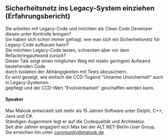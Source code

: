 ## Sicherheitsnetz ins Legacy-System einziehen (Erfahrungsbericht)

Sie arbeiten mit Legacy-Code und möchten als Clean Code Developer diesen unter Kontrolle bringen?  
Sie haben sich schon immer gefragt, wie man sich ein Sicherheitsnetz für Legacy-Code aufbauen kann?  
Sie möchten Legacy-Code testen, schrecken aber vor dem Refactoringaufwand zurück?  
Dieser Talk zeigt einen möglichen Weg mit relativ geringem Aufwand bestehenden Code  
durch Isolation der Abhängigkeiten mit Tests abzusichern.  
Es wird gezeigt, wie einfach die CCD-Tugend "Umarme Unsicherheit" auch in Legacy-Systemen  
gepflegt und der CCD-Wert "Evolvierbarkeit" geschaffen werden kann.

#### Speaker
Max Malook entwickelt seit mehr als 15 Jahren Software unter Delphi, C++, Java und C#.  
Ständigen Augenmerk legt er auf die Codequalität und Architektur.  
Seit drei Jahren engagiert sich Max bei der ALT.NET-Berlin User Group.  
Sie erreichen ihn unter [community@malook.de](mailto:community@malook.de?Subject=CleanCodeDays2013)